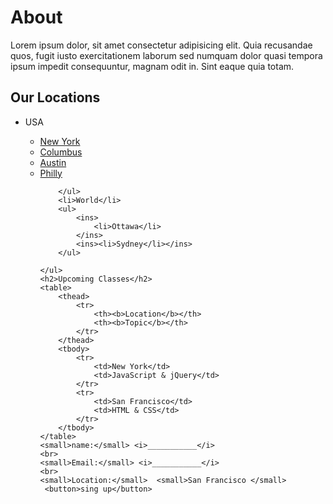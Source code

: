 <!DOCTYPE html>
<html lang="en">
<head>
    <meta charset="UTF-8">
    <meta name="viewport" content="width=device-width, initial-scale=1.0">
    <title>Document</title>
   
</head>
<body>
    <h1>About</h1>
    <p>Lorem ipsum dolor, sit amet consectetur adipisicing elit.
         Quia recusandae quos, fugit iusto exercitationem laborum 
         sed numquam dolor quasi tempora ipsum impedit consequuntur,
         magnam odit in. Sint eaque quia totam.</p>
         <h2>Our Locations</h2>
    <ul>
        <li>USA</li>
        <ul>
            <ins><li>New York</li></ins>
            <ins><li>Columbus</li></ins> 
            <ins><li>Austin</li></ins> 
            <ins><li>Philly</li></ins>

        </ul>
        <li>World</li>
        <ul>
            <ins>
                <li>Ottawa</li>
            </ins>
            <ins><li>Sydney</li></ins>
        </ul>
        
    </ul>     
    <h2>Upcoming Classes</h2>
    <table>
        <thead>
            <tr>
                <th><b>Location</b></th>
                <th><b>Topic</b></th>
            </tr>
        </thead>
        <tbody>
            <tr>
                <td>New York</td>
                <td>JavaScript & jQuery</td>
            </tr>
            <tr>
                <td>San Francisco</td>
                <td>HTML & CSS</td>
            </tr>
        </tbody>
    </table>
    <small>name:</small> <i>___________</i>
    <br>
    <small>Email:</small> <i>___________</i>
    <br>
    <small>Location:</small>  <small>San Francisco </small>
     <button>sing up</button>
</body>
</html>
